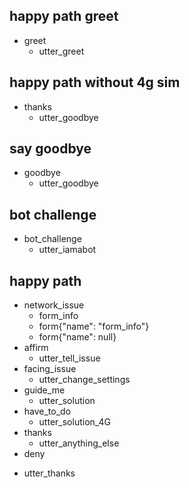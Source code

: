 ## happy path greet 
* greet
  - utter_greet
  
## happy path without 4g sim
* thanks
  - utter_goodbye


## say goodbye
* goodbye
  - utter_goodbye

## bot challenge
* bot_challenge
  - utter_iamabot

## happy path
* network_issue
  - form_info
  - form{"name": "form_info"}
  - form{"name": null}
* affirm
  - utter_tell_issue
* facing_issue
  - utter_change_settings
* guide_me
  - utter_solution
* have_to_do
  - utter_solution_4G
* thanks
  - utter_anything_else
* deny
 - utter_thanks
